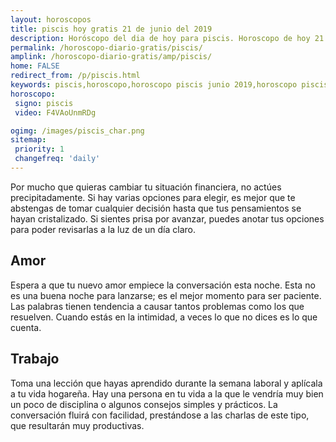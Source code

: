 ```yaml
---
layout: horoscopos
title: piscis hoy gratis 21 de junio del 2019 
description: Horóscopo del dia de hoy para piscis. Horoscopo de hoy 21 de junio del 2019. Las predicciones de amor, trabajo, vida personal gratis.
permalink: /horoscopo-diario-gratis/piscis/
amplink: /horoscopo-diario-gratis/amp/piscis/
home: FALSE
redirect_from: /p/piscis.html
keywords: piscis,horoscopo,horoscopo piscis junio 2019,horoscopo piscis hoy,tarot piscis junio 2019,horoscopo piscis,tarot piscis hoy,horoscopo de hoy,horoscopo diario,tarot del amor,horoscopo de hoy piscis,horoscopo diario del tarot, Horoscopo de hoy piscis 21 de junio del 2019,horóscopo del día,signos zodiacales 2019, el horoscopo de hoy
horoscopo:
 signo: piscis
 video: F4VAoUnmRDg

ogimg: /images/piscis_char.png
sitemap:
 priority: 1
 changefreq: 'daily'
---
```



Por mucho que quieras cambiar tu situación financiera, no actúes precipitadamente. Si hay varias opciones para elegir, es mejor que te abstengas de tomar cualquier decisión hasta que tus pensamientos se hayan cristalizado. Si sientes prisa por avanzar, puedes anotar tus opciones para poder revisarlas a la luz de un día claro.

## Amor

Espera a que tu nuevo amor empiece la conversación esta noche. Esta no es una buena noche para lanzarse; es el mejor momento para ser paciente. Las palabras tienen tendencia a causar tantos problemas como los que resuelven. Cuando estás en la intimidad, a veces lo que no dices es lo que cuenta.

## Trabajo

Toma una lección que hayas aprendido durante la semana laboral y aplícala a tu vida hogareña. Hay una persona en tu vida a la que le vendría muy bien un poco de disciplina o algunos consejos simples y prácticos. La conversación fluirá con facilidad, prestándose a las charlas de este tipo, que resultarán muy productivas.